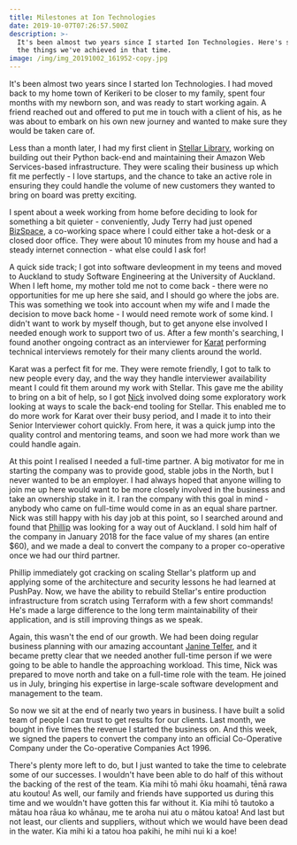 ```yaml
---
title: Milestones at Ion Technologies
date: 2019-10-07T07:26:57.500Z
description: >-
  It's been almost two years since I started Ion Technologies. Here's some of
  the things we've achieved in that time.
image: /img/img_20191002_161952-copy.jpg
---
```

It's been almost two years since I started Ion Technologies. I had moved back to my home town of Kerikeri to be closer to my family, spent four months with my newborn son, and was ready to start working again. A friend reached out and offered to put me in touch with a client of his, as he was about to embark on his own new journey and wanted to make sure they would be taken care of.

Less than a month later, I had my first client in [Stellar Library](https://www.stellarlibrary.com), working on building out their Python back-end and maintaining their Amazon Web Services-based infrastructure. They were scaling their business up which fit me perfectly - I love startups, and the chance to take an active role in ensuring they could handle the volume of new customers they wanted to bring on board was pretty exciting.

I spent about a week working from home before deciding to look for something a bit quieter - conveniently, Judy Terry had just opened [BizSpace](https://www.bizspace.nz/), a co-working space where I could either take a hot-desk or a closed door office. They were about 10 minutes from my house and had a steady internet connection - what else could I ask for!

A quick side track; I got into software devleopment in my teens and moved to Auckland to study Software Engineering at the University of Auckland. When I left home, my mother told me not to come back - there were no opportunities for me up here she said, and I should go where the jobs are. This was something we took into account when my wife and I made the decision to move back home - I would need remote work of some kind. I didn't want to work by myself though, but to get anyone else involved I needed enough work to support two of us. After a few month's searching, I found another ongoing contract as an interviewer for [Karat](https://karat.com) performing technical interviews remotely for their many clients around the world.

Karat was a perfect fit for me. They were remote friendly, I got to talk to new people every day, and the way they handle interviewer availability meant I could fit them around my work with Stellar. This gave me the ability to bring on a bit of help, so I got [Nick](https://iontech.nz/about-us) involved doing some exploratory work looking at ways to scale the back-end tooling for Stellar. This enabled me to do more work for Karat over their busy period, and I made it to into their Senior Interviewer cohort quickly. From here, it was a quick jump into the quality control and mentoring teams, and soon we had more work than we could handle again.

At this point I realised I needed a full-time partner. A big motivator for me in starting the company was to provide good, stable jobs in the North, but I never wanted to be an employer. I had always hoped that anyone willing to join me up here would want to be more closely involved in the business and take an ownership stake in it. I ran the company with this goal in mind - anybody who came on full-time would come in as an equal share partner. Nick was still happy with his day job at this point, so I searched around and found that [Phillip](https://iontech.nz/about-us) was looking for a way out of Auckland. I sold him half of the company in January 2018 for the face value of my shares (an entire $60), and we made a deal to convert the company to a proper co-operative once we had our third partner.

Phillip immediately got cracking on scaling Stellar's platform up and applying some of the architecture and security lessons he had learned at PushPay. Now, we have the ability to rebuild Stellar's entire production infrastructure from scratch using Terraform with a few short commands! He's made a large difference to the long term maintainability of their application, and is still improving things as we speak.

Again, this wasn't the end of our growth. We had been doing regular business planning with our amazing accountant [Janine Telfer](https://www.telferca.co.nz/), and it became pretty clear that we needed another full-time person if we were going to be able to handle the approaching workload. This time, Nick was prepared to move north and take on a full-time role with the team. He joined us in July, bringing his expertise in large-scale software development and management to the team.

So now we sit at the end of nearly two years in business. I have built a solid team of people I can trust to get results for our clients. Last month, we bought in five times the revenue I started the business on. And this week, we signed the papers to convert the company into an official Co-Operative Company under the Co-operative Companies Act 1996.

There's plenty more left to do, but I just wanted to take the time to celebrate some of our successes. I wouldn't have been able to do half of this without the backing of the rest of the team. Kia mihi tō mahi ōku hoamahi, tēnā rawa atu koutou! As well, our family and friends have supported us during this time and we wouldn't have gotten this far without it. Kia mihi tō tautoko a mātau hoa rāua ko whānau, me te aroha nui atu o mātou katoa! And last but not least, our clients and suppliers, without which we would have been dead in the water. Kia mihi ki a tatou hoa pakihi, he mihi nui ki a koe!
